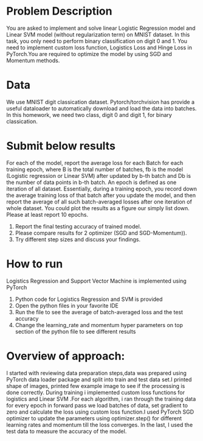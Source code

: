 # Problem Description
You are asked to implement and solve linear Logistic Regression model and Linear SVM model
(without regularization term) on MNIST dataset. In this task, you only need to perform binary classification
on digit 0 and 1. You need to implement custom loss function, Logistics Loss and Hinge Loss in PyTorch.You
are required to optimize the model by using SGD and Momentum methods. 
# Data
We use MNIST digit classication dataset. Pytorch/torchvision has provide a useful dataloader to automatically
download and load the data into batches. In this homework, we need two class, digit 0 and digit 1, for binary
classication.

# Submit below results
For each of the model, report the average loss for each Batch for each training epoch, where B
is the total number of batches, fb is the model (Logistic regression or Linear SVM) after updated by b-th
batch and Db is the number of data points in b-th batch. An epoch is defined as one iteration of all
dataset. Essentially, during a training epoch, you record down the average training loss of that batch after
you update the model, and then report the average of all such batch-averaged losses after one iteration
of whole dataset. You could plot the results as a figure our simply list down. Please at least report 10
epochs.
 1. Report the final testing accuracy of trained model.
 2. Please compare results for 2 optimizer (SGD and SGD-Momentum)).
 3. Try different step sizes and discuss your findings.
# How to run
Logistics Regression and Support Vector Machine is implemented using PyTorch

1. Python code for Logistics Regression and SVM is provided
2. Open the python files in your favorite IDE
2. Run the file to see the average of batch-averaged loss and the test accuracy
3. Change the learning_rate and momentum hyper parameters on top section of the python file to see different results

# Overview of approach:
I started with reviewing data preparation steps,data was prepared using PyTorch data loader package and split into train and test data set.I printed shape of images, printed few example image to see if the processing is done correctly. During training i implemented custom loss functions for logistics and Linear SVM .For each algorithm, i ran through the training data for every epoch in forward pass we load batches of data, set gradient to zero and calculate the loss using custom loss function.I used PyTorch SGD optimizer to update the parameters using optimizer.step() for different learning rates and momentum till the loss converges. In the last, I used the test data to measure the accuracy of the model. 
